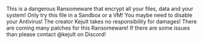 This is a dangerous Ransomeware that encrypt all your files, data and your system!
Only try this file in a Sandbox or a VM!
You maybe need to disable your Antivirus!
The creator Kejult takes no responsibility for damages!
There are coming many patches for this Ransomeware!
If there are some issues than please contact @kejult on Discord!
